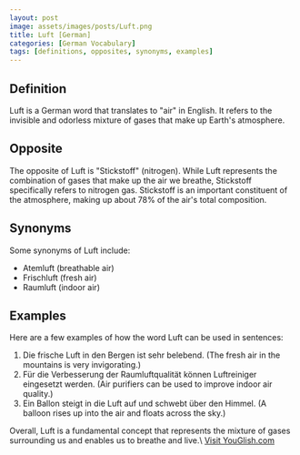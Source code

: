 ```yaml
---
layout: post
image: assets/images/posts/Luft.png
title: Luft [German]
categories: [German Vocabulary]
tags: [definitions, opposites, synonyms, examples]
---
```


## Definition
Luft is a German word that translates to "air" in English. It refers to the invisible and odorless mixture of gases that make up Earth's atmosphere.

## Opposite
The opposite of Luft is "Stickstoff" (nitrogen). While Luft represents the combination of gases that make up the air we breathe, Stickstoff specifically refers to nitrogen gas. Stickstoff is an important constituent of the atmosphere, making up about 78% of the air's total composition.

## Synonyms
Some synonyms of Luft include:
- Atemluft (breathable air)
- Frischluft (fresh air)
- Raumluft (indoor air)

## Examples
Here are a few examples of how the word Luft can be used in sentences:

1. Die frische Luft in den Bergen ist sehr belebend. (The fresh air in the mountains is very invigorating.)
2. Für die Verbesserung der Raumluftqualität können Luftreiniger eingesetzt werden. (Air purifiers can be used to improve indoor air quality.)
3. Ein Ballon steigt in die Luft auf und schwebt über den Himmel. (A balloon rises up into the air and floats across the sky.)

Overall, Luft is a fundamental concept that represents the mixture of gases surrounding us and enables us to breathe and live.\ <a id="yg-widget-0" class="youglish-widget" data-query="Luft" data-lang="german" data-components="8412" data-auto-start="0" data-bkg-color="theme_light" data-title="How%20to%20pronounce%20Luft%20in%20German"  rel="nofollow" href="https://youglish.com">Visit YouGlish.com</a><script async src="https://youglish.com/public/emb/widget.js" charset="utf-8"></script>